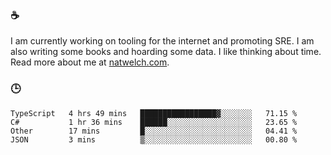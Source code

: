 ### ☕

I am currently working on tooling for the internet and promoting SRE. I am also writing some books and hoarding some data. I like thinking about time. Read more about me at [natwelch.com](https://natwelch.com).

### 🕒

<!--START_SECTION:waka-->
```text
TypeScript   4 hrs 49 mins   █████████████████▓░░░░░░░   71.15 % 
C#           1 hr 36 mins    ██████░░░░░░░░░░░░░░░░░░░   23.65 % 
Other        17 mins         █░░░░░░░░░░░░░░░░░░░░░░░░   04.41 % 
JSON         3 mins          ▒░░░░░░░░░░░░░░░░░░░░░░░░   00.80 % 
```
<!--END_SECTION:waka-->
